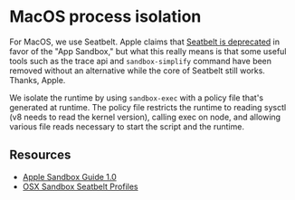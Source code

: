 # MacOS process isolation

For MacOS, we use Seatbelt. Apple claims that [Seatbelt is deprecated](https://stackoverflow.com/questions/56703697/how-to-sandbox-third-party-applications-when-sandbox-exec-is-deprecated-now) in favor of the "App Sandbox," but what this really means is that some useful tools such as the trace api and `sandbox-simplify` command have been removed without an alternative while the core of Seatbelt still works. Thanks, Apple.

We isolate the runtime by using `sandbox-exec` with a policy file that's generated at runtime. The policy file restricts the runtime to reading sysctl (v8 needs to read the kernel version), calling exec on node, and allowing various file reads necessary to start the script and the runtime.

## Resources

 - [Apple Sandbox Guide 1.0](https://reverse.put.as/wp-content/uploads/2011/09/Apple-Sandbox-Guide-v1.0.pdf)
 - [OSX Sandbox Seatbelt Profiles](https://github.com/s7ephen/OSX-Sandbox--Seatbelt--Profiles)